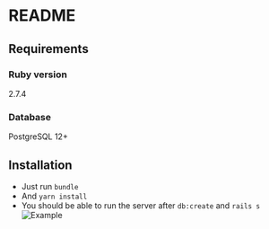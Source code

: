 # README


## Requirements

### Ruby version
2.7.4

### Database
PostgreSQL 12+

## Installation

- Just run `bundle`
- And `yarn install`
- You should be able to run the server after `db:create` and `rails s`
![Example](https://ibb.co/sgXLq3D)

